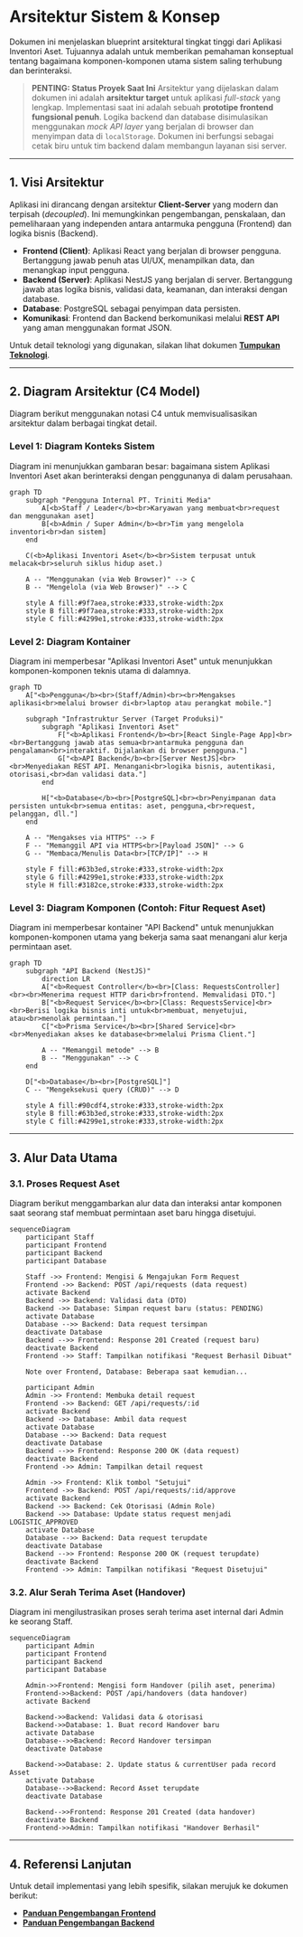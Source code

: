 # Arsitektur Sistem & Konsep

Dokumen ini menjelaskan blueprint arsitektural tingkat tinggi dari Aplikasi Inventori Aset. Tujuannya adalah untuk memberikan pemahaman konseptual tentang bagaimana komponen-komponen utama sistem saling terhubung dan berinteraksi.

> **PENTING: Status Proyek Saat Ini**
> Arsitektur yang dijelaskan dalam dokumen ini adalah **arsitektur target** untuk aplikasi *full-stack* yang lengkap. Implementasi saat ini adalah sebuah **prototipe frontend fungsional penuh**. Logika backend dan database disimulasikan menggunakan *mock API layer* yang berjalan di browser dan menyimpan data di `localStorage`. Dokumen ini berfungsi sebagai cetak biru untuk tim backend dalam membangun layanan sisi server.

---

## 1. Visi Arsitektur

Aplikasi ini dirancang dengan arsitektur **Client-Server** yang modern dan terpisah (_decoupled_). Ini memungkinkan pengembangan, penskalaan, dan pemeliharaan yang independen antara antarmuka pengguna (Frontend) dan logika bisnis (Backend).

-   **Frontend (Client)**: Aplikasi React yang berjalan di browser pengguna. Bertanggung jawab penuh atas UI/UX, menampilkan data, dan menangkap input pengguna.
-   **Backend (Server)**: Aplikasi NestJS yang berjalan di server. Bertanggung jawab atas logika bisnis, validasi data, keamanan, dan interaksi dengan database.
-   **Database**: PostgreSQL sebagai penyimpan data persisten.
-   **Komunikasi**: Frontend dan Backend berkomunikasi melalui **REST API** yang aman menggunakan format JSON.

Untuk detail teknologi yang digunakan, silakan lihat dokumen [**Tumpukan Teknologi**](./TECHNOLOGY_STACK.md).

---

## 2. Diagram Arsitektur (C4 Model)

Diagram berikut menggunakan notasi C4 untuk memvisualisasikan arsitektur dalam berbagai tingkat detail.

### Level 1: Diagram Konteks Sistem

Diagram ini menunjukkan gambaran besar: bagaimana sistem Aplikasi Inventori Aset akan berinteraksi dengan penggunanya di dalam perusahaan.

```mermaid
graph TD
    subgraph "Pengguna Internal PT. Triniti Media"
        A[<b>Staff / Leader</b><br>Karyawan yang membuat<br>request dan menggunakan aset]
        B[<b>Admin / Super Admin</b><br>Tim yang mengelola inventori<br>dan sistem]
    end

    C(<b>Aplikasi Inventori Aset</b><br>Sistem terpusat untuk melacak<br>seluruh siklus hidup aset.)

    A -- "Menggunakan (via Web Browser)" --> C
    B -- "Mengelola (via Web Browser)" --> C
    
    style A fill:#9f7aea,stroke:#333,stroke-width:2px
    style B fill:#9f7aea,stroke:#333,stroke-width:2px
    style C fill:#4299e1,stroke:#333,stroke-width:2px
```

### Level 2: Diagram Kontainer

Diagram ini memperbesar "Aplikasi Inventori Aset" untuk menunjukkan komponen-komponen teknis utama di dalamnya.

```mermaid
graph TD
    A["<b>Pengguna</b><br>(Staff/Admin)<br><br>Mengakses aplikasi<br>melalui browser di<br>laptop atau perangkat mobile."]

    subgraph "Infrastruktur Server (Target Produksi)"
        subgraph "Aplikasi Inventori Aset"
            F["<b>Aplikasi Frontend</b><br>[React Single-Page App]<br><br>Bertanggung jawab atas semua<br>antarmuka pengguna dan pengalaman<br>interaktif. Dijalankan di browser pengguna."]
            G["<b>API Backend</b><br>[Server NestJS]<br><br>Menyediakan REST API. Menangani<br>logika bisnis, autentikasi, otorisasi,<br>dan validasi data."]
        end
        
        H["<b>Database</b><br>[PostgreSQL]<br><br>Penyimpanan data persisten untuk<br>semua entitas: aset, pengguna,<br>request, pelanggan, dll."]
    end

    A -- "Mengakses via HTTPS" --> F
    F -- "Memanggil API via HTTPS<br>[Payload JSON]" --> G
    G -- "Membaca/Menulis Data<br>[TCP/IP]" --> H

    style F fill:#63b3ed,stroke:#333,stroke-width:2px
    style G fill:#4299e1,stroke:#333,stroke-width:2px
    style H fill:#3182ce,stroke:#333,stroke-width:2px
```

### Level 3: Diagram Komponen (Contoh: Fitur Request Aset)

Diagram ini memperbesar kontainer "API Backend" untuk menunjukkan komponen-komponen utama yang bekerja sama saat menangani alur kerja permintaan aset.

```mermaid
graph TD
    subgraph "API Backend (NestJS)"
        direction LR
        A["<b>Request Controller</b><br>[Class: RequestsController]<br><br>Menerima request HTTP dari<br>frontend. Memvalidasi DTO."]
        B["<b>Request Service</b><br>[Class: RequestsService]<br><br>Berisi logika bisnis inti untuk<br>membuat, menyetujui, atau<br>menolak permintaan."]
        C["<b>Prisma Service</b><br>[Shared Service]<br><br>Menyediakan akses ke database<br>melalui Prisma Client."]
        
        A -- "Memanggil metode" --> B
        B -- "Menggunakan" --> C
    end
    
    D["<b>Database</b><br>[PostgreSQL]"]
    C -- "Mengeksekusi query (CRUD)" --> D
    
    style A fill:#90cdf4,stroke:#333,stroke-width:2px
    style B fill:#63b3ed,stroke:#333,stroke-width:2px
    style C fill:#4299e1,stroke:#333,stroke-width:2px
```

---

## 3. Alur Data Utama

### 3.1. Proses Request Aset

Diagram berikut menggambarkan alur data dan interaksi antar komponen saat seorang staf membuat permintaan aset baru hingga disetujui.

```mermaid
sequenceDiagram
    participant Staff
    participant Frontend
    participant Backend
    participant Database

    Staff ->> Frontend: Mengisi & Mengajukan Form Request
    Frontend ->> Backend: POST /api/requests (data request)
    activate Backend
    Backend ->> Backend: Validasi data (DTO)
    Backend ->> Database: Simpan request baru (status: PENDING)
    activate Database
    Database -->> Backend: Data request tersimpan
    deactivate Database
    Backend -->> Frontend: Response 201 Created (request baru)
    deactivate Backend
    Frontend ->> Staff: Tampilkan notifikasi "Request Berhasil Dibuat"

    Note over Frontend, Database: Beberapa saat kemudian...

    participant Admin
    Admin ->> Frontend: Membuka detail request
    Frontend ->> Backend: GET /api/requests/:id
    activate Backend
    Backend ->> Database: Ambil data request
    activate Database
    Database -->> Backend: Data request
    deactivate Database
    Backend -->> Frontend: Response 200 OK (data request)
    deactivate Backend
    Frontend ->> Admin: Tampilkan detail request

    Admin ->> Frontend: Klik tombol "Setujui"
    Frontend ->> Backend: POST /api/requests/:id/approve
    activate Backend
    Backend ->> Backend: Cek Otorisasi (Admin Role)
    Backend ->> Database: Update status request menjadi LOGISTIC_APPROVED
    activate Database
    Database -->> Backend: Data request terupdate
    deactivate Database
    Backend -->> Frontend: Response 200 OK (request terupdate)
    deactivate Backend
    Frontend ->> Admin: Tampilkan notifikasi "Request Disetujui"
```

### 3.2. Alur Serah Terima Aset (Handover)

Diagram ini mengilustrasikan proses serah terima aset internal dari Admin ke seorang Staff.

```mermaid
sequenceDiagram
    participant Admin
    participant Frontend
    participant Backend
    participant Database

    Admin->>Frontend: Mengisi form Handover (pilih aset, penerima)
    Frontend->>Backend: POST /api/handovers (data handover)
    activate Backend

    Backend->>Backend: Validasi data & otorisasi
    Backend->>Database: 1. Buat record Handover baru
    activate Database
    Database-->>Backend: Record Handover tersimpan
    deactivate Database

    Backend->>Database: 2. Update status & currentUser pada record Asset
    activate Database
    Database-->>Backend: Record Asset terupdate
    deactivate Database

    Backend-->>Frontend: Response 201 Created (data handover)
    deactivate Backend
    Frontend->>Admin: Tampilkan notifikasi "Handover Berhasil"
```

---

## 4. Referensi Lanjutan

Untuk detail implementasi yang lebih spesifik, silakan merujuk ke dokumen berikut:

-   [**Panduan Pengembangan Frontend**](../02_DEVELOPMENT_GUIDES/FRONTEND_GUIDE.md)
-   [**Panduan Pengembangan Backend**](../02_DEVELOPMENT_GUIDES/BACKEND_GUIDE.md)